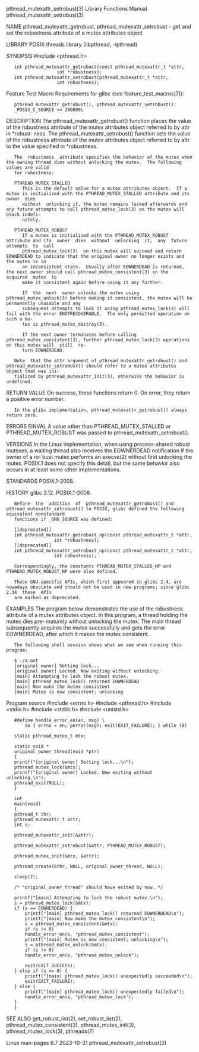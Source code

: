 pthread_mutexattr_setrobust(3)					   Library Functions Manual					pthread_mutexattr_setrobust(3)

NAME
       pthread_mutexattr_getrobust, pthread_mutexattr_setrobust - get and set the robustness attribute of a mutex attributes object

LIBRARY
       POSIX threads library (libpthread, -lpthread)

SYNOPSIS
       #include <pthread.h>

       int pthread_mutexattr_getrobust(const pthread_mutexattr_t *attr,
				       int *robustness);
       int pthread_mutexattr_setrobust(pthread_mutexattr_t *attr,
				       int robustness);

   Feature Test Macro Requirements for glibc (see feature_test_macros(7)):

       pthread_mutexattr_getrobust(), pthread_mutexattr_setrobust():
	   _POSIX_C_SOURCE >= 200809L

DESCRIPTION
       The  pthread_mutexattr_getrobust() function places the value of the robustness attribute of the mutex attributes object referred to by attr in *robust‐
       ness.  The pthread_mutexattr_setrobust() function sets the value of the robustness attribute of the mutex attributes object referred to by attr to  the
       value specified in *robustness.

       The  robustness	attribute specifies the behavior of the mutex when the owning thread dies without unlocking the mutex.	The following values are valid
       for robustness:

       PTHREAD_MUTEX_STALLED
	      This is the default value for a mutex attributes object.	If a mutex is initialized with the PTHREAD_MUTEX_STALLED attribute and its owner  dies
	      without  unlocking it, the mutex remains locked afterwards and any future attempts to call pthread_mutex_lock(3) on the mutex will block indefi‐
	      nitely.

       PTHREAD_MUTEX_ROBUST
	      If a mutex is initialized with the PTHREAD_MUTEX_ROBUST attribute and its	 owner	dies  without  unlocking  it,  any  future  attempts  to  call
	      pthread_mutex_lock(3)  on this mutex will succeed and return EOWNERDEAD to indicate that the original owner no longer exists and the mutex is in
	      an inconsistent state.  Usually after EOWNERDEAD is returned, the next owner should call pthread_mutex_consistent(3) on the  acquired  mutex  to
	      make it consistent again before using it any further.

	      If  the  next  owner unlocks the mutex using pthread_mutex_unlock(3) before making it consistent, the mutex will be permanently unusable and any
	      subsequent attempts to lock it using pthread_mutex_lock(3) will fail with the error ENOTRECOVERABLE.  The only permitted operation on such a mu‐
	      tex is pthread_mutex_destroy(3).

	      If the next owner terminates before calling pthread_mutex_consistent(3), further pthread_mutex_lock(3) operations on this mutex will  still  re‐
	      turn EOWNERDEAD.

       Note  that the attr argument of pthread_mutexattr_getrobust() and pthread_mutexattr_setrobust() should refer to a mutex attributes object that was ini‐
       tialized by pthread_mutexattr_init(3), otherwise the behavior is undefined.

RETURN VALUE
       On success, these functions return 0.  On error, they return a positive error number.

       In the glibc implementation, pthread_mutexattr_getrobust() always return zero.

ERRORS
       EINVAL A value other than PTHREAD_MUTEX_STALLED or PTHREAD_MUTEX_ROBUST was passed to pthread_mutexattr_setrobust().

VERSIONS
       In the Linux implementation, when using process-shared robust mutexes, a waiting thread also receives the EOWNERDEAD notification if the owner of a ro‐
       bust mutex performs an execve(2) without first unlocking the mutex.  POSIX.1 does not specify this detail, but the same	behavior  also	occurs	in  at
       least some other implementations.

STANDARDS
       POSIX.1-2008.

HISTORY
       glibc 2.12.  POSIX.1-2008.

       Before  the  addition  of  pthread_mutexattr_getrobust() and pthread_mutexattr_setrobust() to POSIX, glibc defined the following equivalent nonstandard
       functions if _GNU_SOURCE was defined:

       [[deprecated]]
       int pthread_mutexattr_getrobust_np(const pthread_mutexattr_t *attr,
					  int *robustness);
       [[deprecated]]
       int pthread_mutexattr_setrobust_np(const pthread_mutexattr_t *attr,
					  int robustness);

       Correspondingly, the constants PTHREAD_MUTEX_STALLED_NP and PTHREAD_MUTEX_ROBUST_NP were also defined.

       These GNU-specific APIs, which first appeared in glibc 2.4, are nowadays obsolete and should not be used in new programs; since glibc 2.34  these  APIs
       are marked as deprecated.

EXAMPLES
       The program below demonstrates the use of the robustness attribute of a mutex attributes object.	 In this program, a thread holding the mutex dies pre‐
       maturely without unlocking the mutex.  The main thread subsequently acquires the mutex successfully and gets the error EOWNERDEAD, after which it makes
       the mutex consistent.

       The following shell session shows what we see when running this program:

	   $ ./a.out
	   [original owner] Setting lock...
	   [original owner] Locked. Now exiting without unlocking.
	   [main] Attempting to lock the robust mutex.
	   [main] pthread_mutex_lock() returned EOWNERDEAD
	   [main] Now make the mutex consistent
	   [main] Mutex is now consistent; unlocking

   Program source
       #include <errno.h>
       #include <pthread.h>
       #include <stdio.h>
       #include <stdlib.h>
       #include <unistd.h>

       #define handle_error_en(en, msg) \
	       do { errno = en; perror(msg); exit(EXIT_FAILURE); } while (0)

       static pthread_mutex_t mtx;

       static void *
       original_owner_thread(void *ptr)
       {
	   printf("[original owner] Setting lock...\n");
	   pthread_mutex_lock(&mtx);
	   printf("[original owner] Locked. Now exiting without unlocking.\n");
	   pthread_exit(NULL);
       }

       int
       main(void)
       {
	   pthread_t thr;
	   pthread_mutexattr_t attr;
	   int s;

	   pthread_mutexattr_init(&attr);

	   pthread_mutexattr_setrobust(&attr, PTHREAD_MUTEX_ROBUST);

	   pthread_mutex_init(&mtx, &attr);

	   pthread_create(&thr, NULL, original_owner_thread, NULL);

	   sleep(2);

	   /* "original_owner_thread" should have exited by now. */

	   printf("[main] Attempting to lock the robust mutex.\n");
	   s = pthread_mutex_lock(&mtx);
	   if (s == EOWNERDEAD) {
	       printf("[main] pthread_mutex_lock() returned EOWNERDEAD\n");
	       printf("[main] Now make the mutex consistent\n");
	       s = pthread_mutex_consistent(&mtx);
	       if (s != 0)
		   handle_error_en(s, "pthread_mutex_consistent");
	       printf("[main] Mutex is now consistent; unlocking\n");
	       s = pthread_mutex_unlock(&mtx);
	       if (s != 0)
		   handle_error_en(s, "pthread_mutex_unlock");

	       exit(EXIT_SUCCESS);
	   } else if (s == 0) {
	       printf("[main] pthread_mutex_lock() unexpectedly succeeded\n");
	       exit(EXIT_FAILURE);
	   } else {
	       printf("[main] pthread_mutex_lock() unexpectedly failed\n");
	       handle_error_en(s, "pthread_mutex_lock");
	   }
       }

SEE ALSO
       get_robust_list(2), set_robust_list(2), pthread_mutex_consistent(3), pthread_mutex_init(3), pthread_mutex_lock(3), pthreads(7)

Linux man-pages 6.7							  2023-10-31						pthread_mutexattr_setrobust(3)
